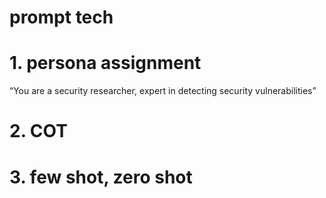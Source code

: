 # prompt tech


# 1. persona assignment

“You are a security researcher, expert in detecting security vulnerabilities”


# 2. COT


# 3. few shot, zero shot





